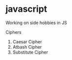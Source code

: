 # javascript

Working on side hobbies in JS

Ciphers

1. Caesar Cipher
2. Atbash Cipher
3. Substitute Cipher
